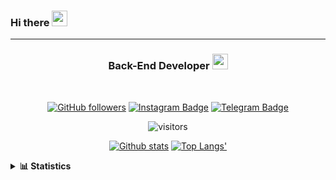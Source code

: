 ### Hi there <img height="25" width="25"  src="https://camo.githubusercontent.com/35d3d11359a49bf12aebb834cc13fd81b95eff4e/68747470733a2f2f6d656469612e67697068792e636f6d2f6d656469612f6876524a434c467a6361737252346961377a2f67697068792e676966">

<hr>

<div align="center">
  
### Back-End Developer <img height="25" src="https://camo.githubusercontent.com/40dff491d4e8123af55298ef908faedb66c463e5/68747470733a2f2f6d656469612e67697068792e636f6d2f6d656469612f57556c706c634d704f43456d5447427442572f67697068792e676966">
 
</div>

<br>

<div align="center">

[![GitHub followers](https://img.shields.io/github/followers/hanifazzuhdi?label=Follow&style=social)](https://github.com/hanifazzuhdi/?tab=follow) 
[![Instagram Badge](https://img.shields.io/badge/-hanifazzuhdi-blue?style=social&logo=Instagram&link=https://www.instagram.com/hnfhanif52/)](https://www.instagram.com/hnfhanif52/)
[![Telegram Badge](https://img.shields.io/badge/-hanifazzuhdi-blue?style=social&logo=telegram&link=https://www.t.me/hanif0198/)](https://www.t.me/hanif0198/) 

![visitors](https://visitor-badge.glitch.me/badge?page_id=hanifazzuhdi.hanifazzuhdi)

[![Github stats](https://github-readme-stats.vercel.app/api?username=hanifazzuhdi&count_private=true&title_color=333&text_color=777&show_icons=true&icon_color=333&line_height=20px)](https://github.com/hanifazzuhdi)
[![Top Langs'](https://github-readme-stats.vercel.app/api/top-langs/?username=hanifazzuhdi&layout=compact)](https://github.com/hanifazzuhdi) 

 </div>
 
<details>
  <summary><b> 📊 Statistics </b></summary>
  
  <br/>
  
  <!--START_SECTION:waka-->
![Lines of code](https://img.shields.io/badge/From%20Hello%20World%20I%27ve%20Written-6.0%20million%20lines%20of%20code-blue)

**🐱 My Github Data** 

> 🏆 412 Contributions in the Year 2021
 > 
> 📦 226.7 kB Used in Github's Storage 
 > 
> 🚫 Not Opted to Hire
 > 
> 📜 20 Public Repositories 
 > 
> 🔑 15 Private Repositories  
 > 
**I'm an Early 🐤** 

```text
🌞 Morning    273 commits    ██████████░░░░░░░░░░░░░░░   42.26% 
🌆 Daytime    223 commits    ████████░░░░░░░░░░░░░░░░░   34.52% 
🌃 Evening    118 commits    ████░░░░░░░░░░░░░░░░░░░░░   18.27% 
🌙 Night      32 commits     █░░░░░░░░░░░░░░░░░░░░░░░░   4.95%

```
📅 **I'm Most Productive on Tuesday** 

```text
Monday       81 commits     ███░░░░░░░░░░░░░░░░░░░░░░   12.54% 
Tuesday      121 commits    ████░░░░░░░░░░░░░░░░░░░░░   18.73% 
Wednesday    94 commits     ███░░░░░░░░░░░░░░░░░░░░░░   14.55% 
Thursday     115 commits    ████░░░░░░░░░░░░░░░░░░░░░   17.8% 
Friday       83 commits     ███░░░░░░░░░░░░░░░░░░░░░░   12.85% 
Saturday     85 commits     ███░░░░░░░░░░░░░░░░░░░░░░   13.16% 
Sunday       67 commits     ██░░░░░░░░░░░░░░░░░░░░░░░   10.37%

```


📊 **This Week I Spent My Time On** 

```text
⌚︎ Time Zone: Asia/Jakarta

💬 Programming Languages: 
Blade Template           38 hrs 9 mins       ████████████░░░░░░░░░░░░░   50.21% 
PHP                      26 hrs 59 mins      █████████░░░░░░░░░░░░░░░░   35.51% 
SCSS                     3 hrs 20 mins       █░░░░░░░░░░░░░░░░░░░░░░░░   4.4% 
HTML                     3 hrs 5 mins        █░░░░░░░░░░░░░░░░░░░░░░░░   4.06% 
CSS                      2 hrs 32 mins       ░░░░░░░░░░░░░░░░░░░░░░░░░   3.34%

🔥 Editors: 
VS Code                  62 hrs 3 mins       ████████████████████░░░░░   81.65% 
PhpStorm                 13 hrs 56 mins      ████░░░░░░░░░░░░░░░░░░░░░   18.35%

💻 Operating System: 
Mac                      76 hrs              █████████████████████████   100.0%

```


<!--END_SECTION:waka-->
</details>
